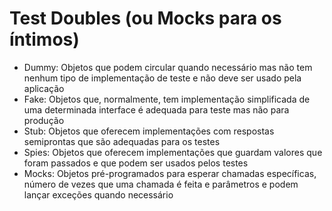 # Test Doubles (ou Mocks para os íntimos)

- Dummy: Objetos que podem circular quando necessário mas não tem nenhum tipo de implementação de teste e não deve ser usado pela aplicação
- Fake: Objetos que, normalmente, tem implementação simplificada de uma determinada interface é adequada para teste mas não para produção
- Stub: Objetos que oferecem implementações com respostas semiprontas que são adequadas para os testes
- Spies: Objetos que oferecem implementações que guardam valores que foram passados e que podem ser usados pelos testes
- Mocks: Objetos pré-programados para esperar chamadas específicas, número de vezes que uma chamada é feita e parâmetros e podem lançar exceções quando necessário
